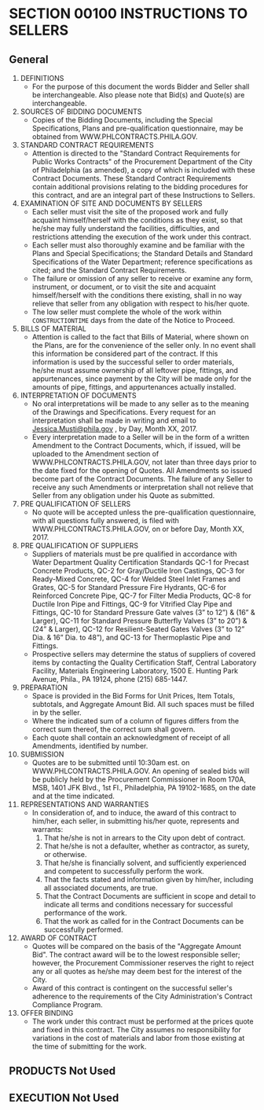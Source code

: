 [//]: # (Variable: CONSTRUCTIONTIME
	Description: Construction duration of the project.
	User: Project Control)

# SECTION 00100 <span class="footref">INSTRUCTIONS TO SELLERS</span>

## General
1. DEFINITIONS
	* For the purpose of this document the words Bidder and Seller shall be interchangeable. Also please note that Bid(s) and Quote(s) are interchangeable.
2. SOURCES OF BIDDING DOCUMENTS
	* Copies of the Bidding Documents, including the Special Specifications, Plans and pre-qualification questionnaire, may be obtained from WWW.PHLCONTRACTS.PHILA.GOV.
3. STANDARD CONTRACT REQUIREMENTS
	* Attention is directed to the "Standard Contract Requirements for Public Works Contracts" of the Procurement Department of the City of Philadelphia (as amended), a copy of which is included with these Contract Documents. These Standard Contract Requirements contain additional provisions relating to the bidding procedures for this contract, and are an integral part of these Instructions to Sellers.
4. EXAMINATION OF SITE AND DOCUMENTS BY SELLERS
	* Each seller must visit the site of the proposed work and fully acquaint himself/herself with the conditions as they exist, so that he/she may fully understand the facilities, difficulties, and restrictions attending the execution of the work under this contract.
	* Each seller must also thoroughly examine and be familiar with the Plans and Special Specifications; the Standard Details and Standard Specifications of the Water Department; reference specifications as cited; and the Standard Contract Requirements.
	* The failure or omission of any seller to receive or examine any form, instrument, or document, or to visit the site and acquaint himself/herself with the conditions there existing, shall in no way relieve that seller from any obligation with respect to his/her quote.
	* The low seller must complete the whole of the work within `CONSTRUCTIONTIME` days from the date of the Notice to Proceed.
5. BILLS OF MATERIAL
 	* Attention is called to the fact that Bills of Material, where shown on the Plans, are for the convenience of the seller only. In no event shall this information be considered part of the contract. If this information is used by the successful seller to order materials, he/she must assume ownership of all leftover pipe, fittings, and appurtenances, since payment by the City will be made only for the amounts of pipe, fittings, and appurtenances actually installed.
6. INTERPRETATION OF DOCUMENTS
	* No oral interpretations will be made to any seller as to the meaning of the Drawings and Specifications. Every request for an interpretation shall be made in writing and email to Jessica.Musti@phila.gov , by Day, Month XX, 2017.
	* Every interpretation made to a Seller will be in the form of a written Amendment to the Contract Documents, which, if issued, will be uploaded to the Amendment section of WWW.PHLCONTRACTS.PHILA.GOV, not later than three days prior to the date fixed for the opening of Quotes. All Amendments so issued become part of the Contract Documents. The failure of any Seller to receive any such Amendments or interpretation shall not relieve that Seller from any obligation under his Quote as submitted.
7. PRE QUALIFICATION OF SELLERS
	* No quote will be accepted unless the pre-qualification questionnaire, with all questions fully answered, is filed with WWW.PHLCONTRACTS.PHILA.GOV, on or before Day, Month XX, 2017.
8. PRE QUALIFICATION OF SUPPLIERS
	* Suppliers of materials must be pre qualified in accordance with Water Department Quality Certification Standards QC-1 for Precast Concrete Products, QC-2 for Gray/Ductile Iron Castings, QC-3 for Ready-Mixed Concrete, QC-4 for Welded Steel Inlet Frames and Grates, QC-5 for Standard Pressure Fire Hydrants, QC-6 for Reinforced Concrete Pipe, QC-7 for Filter Media Products, QC-8 for Ductile Iron Pipe and Fittings, QC-9 for Vitrified Clay Pipe and Fittings, QC-10 for Standard Pressure Gate valves (3” to 12”) & (16” & Larger), QC-11 for Standard Pressure Butterfly Valves (3” to 20”) & (24” & Larger), QC-12 for Resilient-Seated Gates Valves (3” to 12” Dia. & 16” Dia. to 48”), and QC-13 for Thermoplastic Pipe and Fittings.
	* Prospective sellers may determine the status of suppliers of covered items by contacting the Quality Certification Staff, Central Laboratory Facility, Materials Engineering Laboratory, 1500 E. Hunting Park Avenue, Phila., PA 19124, phone (215) 685-1447.
9. PREPARATION
	* Space is provided in the Bid Forms for Unit Prices, Item Totals, subtotals, and Aggregate Amount Bid. All such spaces must be filled in by the seller.
	* Where the indicated sum of a column of figures differs from the correct sum thereof, the correct sum shall govern.
	* Each quote shall contain an acknowledgment of receipt of all Amendments, identified by number.
10. SUBMISSION
	* Quotes are to be submitted until 10:30am est. on WWW.PHLCONTRACTS.PHILA.GOV. An opening of sealed bids will be publicly held by the Procurement Commissioner in Room 170A, MSB, 1401 JFK Blvd., 1st Fl., Philadelphia, PA 19102-1685, on the date and at the time indicated.
11. REPRESENTATIONS AND WARRANTIES
	* In consideration of, and to induce, the award of this contract to him/her, each seller, in submitting his/her quote, represents and warrants:
		1. That he/she is not in arrears to the City upon debt of contract.
		2. That he/she is not a defaulter, whether as contractor, as surety, or otherwise.
		3. That he/she is financially solvent, and sufficiently experienced and competent to successfully perform the work.
		4. That the facts stated and information given by him/her, including all associated documents, are true.
		5. That the Contract Documents are sufficient in scope and detail to indicate all terms and conditions necessary for successful performance of the work.
		6. That the work as called for in the Contract Documents can be successfully performed.
12. AWARD OF CONTRACT
	* Quotes will be compared on the basis of the "Aggregate Amount Bid". The contract award will be to the lowest responsible seller; however, the Procurement Commissioner reserves the right to reject any or all quotes as he/she may deem best for the interest of the City.
	* Award of this contract is contingent on the successful seller's adherence to the requirements of the City Administration's Contract Compliance Program.
13. OFFER BINDING
	* The work under this contract must be performed at the prices quote and fixed in this contract. The City assumes no responsibility for variations in the cost of materials and labor from those existing at the time of submitting for the work.

## PRODUCTS	Not Used

## EXECUTION	Not Used
